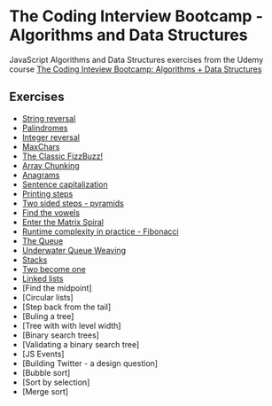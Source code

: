 # The Coding Interview Bootcamp - Algorithms and Data Structures

JavaScript Algorithms and Data Structures exercises from the Udemy course [The Coding Inteview Bootcamp: Algorithms + Data Structures](https://www.udemy.com/course/coding-interview-bootcamp-algorithms-and-data-structure/)

## Exercises

- [String reversal](https://github.com/narcisabadea/The-Coding-Interview-Bootcamp-Algorithms-Data-Structures/blob/main/1.String%20reversal)
- [Palindromes](https://github.com/narcisabadea/The-Coding-Interview-Bootcamp-Algorithms-Data-Structures/blob/main/2.Palindrome)
- [Integer reversal](https://github.com/narcisabadea/The-Coding-Interview-Bootcamp-Algorithms-Data-Structures/blob/main/3.Integer%20reversal)
- [MaxChars](https://github.com/narcisabadea/The-Coding-Interview-Bootcamp-Algorithms-Data-Structures/blob/main/4.MaxChars)
- [The Classic FizzBuzz!](https://github.com/narcisabadea/The-Coding-Interview-Bootcamp-Algorithms-Data-Structures/blob/main/fizzbuzz)
- [Array Chunking](https://github.com/narcisabadea/The-Coding-Interview-Bootcamp-Algorithms-Data-Structures/blob/main/chunk)
- [Anagrams](https://github.com/narcisabadea/The-Coding-Interview-Bootcamp-Algorithms-Data-Structures/blob/main/anagrams)
- [Sentence capitalization](https://github.com/narcisabadea/The-Coding-Interview-Bootcamp-Algorithms-Data-Structures/blob/main/capitalize)
- [Printing steps](https://github.com/narcisabadea/The-Coding-Interview-Bootcamp-Algorithms-Data-Structures/blob/main/steps)
- [Two sided steps - pyramids](https://github.com/narcisabadea/The-Coding-Interview-Bootcamp-Algorithms-Data-Structures/blob/main/pyramid)
- [Find the vowels](https://github.com/narcisabadea/The-Coding-Interview-Bootcamp-Algorithms-Data-Structures/blob/main/vowels)
- [Enter the Matrix Spiral](https://github.com/narcisabadea/The-Coding-Interview-Bootcamp-Algorithms-Data-Structures/blob/main/matrix)
- [Runtime complexity in practice - Fibonacci](https://github.com/narcisabadea/The-Coding-Interview-Bootcamp-Algorithms-Data-Structures/blob/main/fib)
- [The Queue](https://github.com/narcisabadea/The-Coding-Interview-Bootcamp-Algorithms-Data-Structures/blob/main/queue)
- [Underwater Queue Weaving](https://github.com/narcisabadea/The-Coding-Interview-Bootcamp-Algorithms-Data-Structures/blob/main/weave)
- [Stacks](https://github.com/narcisabadea/The-Coding-Interview-Bootcamp-Algorithms-Data-Structures/blob/main/stack)
- [Two become one](https://github.com/narcisabadea/The-Coding-Interview-Bootcamp-Algorithms-Data-Structures/blob/main/qfroms)
- [Linked lists](https://github.com/narcisabadea/The-Coding-Interview-Bootcamp-Algorithms-Data-Structures/blob/main/linkedlist)
- [Find the midpoint]
- [Circular lists]
- [Step back from the tail]
- [Buling a tree]
- [Tree with with level width]
- [Binary search trees]
- [Validating a binary search tree]
- [JS Events]
- [Building Twitter - a design question]
- [Bubble sort]
- [Sort by selection]
- [Merge sort]
